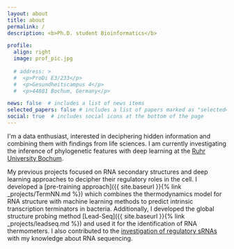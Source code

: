 ```yaml
---
layout: about
title: about
permalink: /
description: <b>Ph.D. student Bioinformatics</b> 

profile:
  align: right
  image: prof_pic.jpg
  
  # address: >
  #  <p>ProDi E3/233</p>
  #  <p>Gesundheitscampus 4</p>
  #  <p>44801 Bochum, Germany</p>

news: false  # includes a list of news items
selected_papers: false # includes a list of papers marked as "selected={true}"
social: true  # includes social icons at the bottom of the page
---
```




I'm a data enthusiast, interested in deciphering hidden information and combining them with findings from life sciences. I am currently investigating the inference of phylogenetic features with deep learning at the [Ruhr University Bochum](http://www.bioinf.rub.de/).


My previous projects focused on RNA secondary structures and deep learning approaches to decipher their regulatory roles in the cell. I developed a [pre-training approach]({{ site.baseurl }}{% link _projects/TermNN.md %}) which combines the thermodynamics model for RNA structure with machine learning methods to predict intrinsic transcription terminators in bacteria. Additionally, I developed the global structure probing method [Lead-Seq]({{ site.baseurl }}{% link _projects/leadseq.md %}) and used it for the identification of RNA thermometers. I also contributed to the [investigation of regulatory sRNAs](https://doi.org/10.1111/mmi.14695) with my knowledge about RNA sequencing. 

